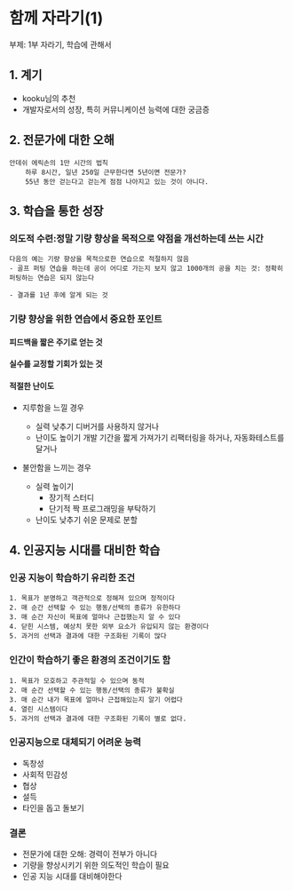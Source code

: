 # 함께 자라기(1)

부제: 1부 자라기, 학습에 관해서

## 1. 계기

- kooku님의 추천
- 개발자로서의 성장, 특히 커뮤니케이션 능력에 대한 궁금증

## 2. 전문가에 대한 오해
    
    안데쉬 에릭손의 1만 시간의 법칙
        하루 8시간, 일년 250일 근무한다면 5년이면 전문가?
        55년 동안 걷는다고 걷는게 점점 나아지고 있는 것이 아니다.

## 3. 학습을 통한 성장
### 의도적 수련:정말 기량 향상을 목적으로 약점을 개선하는데 쓰는 시간

    다음의 예는 기량 향상을 목적으로한 연습으로 적절하지 않음
    - 골프 퍼팅 연습을 하는데 공이 어디로 가는지 보지 않고 1000개의 공을 치는 것: 정확히 퍼팅하는 연습은 되지 않는다

    - 결과를 1년 후에 알게 되는 것

### 기량 향상을 위한 연습에서 중요한 포인트

#### 피드백을 짧은 주기로 얻는 것

#### 실수를 교정할 기회가 있는 것

#### 적절한 난이도
- 지루함을 느낄 경우
    - 실력 낮추기
        디버거를 사용하지 않거나
    - 난이도 높이기
        개발 기간을 짧게 가져가기
        리팩터링을 하거나, 자동화테스트를 달거나

- 불안함을 느끼는 경우
    - 실력 높이기
        - 장기적
            스터디
        - 단기적
            짝 프로그래밍을 부탁하기
    - 난이도 낮추기
        쉬운 문제로 분할

## 4. 인공지능 시대를 대비한 학습

### 인공 지능이 학습하기 유리한 조건

    1. 목표가 분명하고 객관적으로 정해져 있으며 정적이다
    2. 매 순간 선택할 수 있는 행동/선택의 종류가 유한하다
    3. 매 순간 자신이 목표에 얼마나 근접했는지 알 수 있다
    4. 닫힌 시스템, 예상치 못한 외부 요소가 유입되지 않는 환경이다
    5. 과거의 선택과 결과에 대한 구조화된 기록이 많다


### 인간이 학습하기 좋은 환경의 조건이기도 함

    1. 목표가 모호하고 주관적일 수 있으며 동적
    2. 매 순간 선택할 수 있는 행동/선택의 종류가 불확실
    3. 매 순간 내가 목표에 얼마나 근접해있는지 알기 어렵다
    4. 열린 시스템이다
    5. 과거의 선택과 결과에 대한 구조화된 기록이 별로 없다.

### 인공지능으로 대체되기 어려운 능력

- 독창성
- 사회적 민감성
- 협상
- 설득
- 타인을 돕고 돌보기


### 결론

- 전문가에 대한 오해: 경력이 전부가 아니다
- 기량을 향상시키기 위한 의도적인 학습이 필요
- 인공 지능 시대를 대비해야한다
